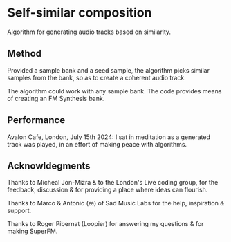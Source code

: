 # Self-similar composition
Algorithm for generating audio tracks based on similarity.

## Method
Provided a sample bank and a seed sample, the algorithm picks similar samples from the bank, so as to create a coherent audio track.

The algorithm could work with any sample bank. The code provides means of creating an FM Synthesis bank.

## Performance
Avalon Cafe, London, July 15th 2024: I sat in meditation as a generated track was played, in an effort of making peace with algorithms.

## Acknowldegments
Thanks to Micheal Jon-Mizra & to the London's Live coding group, for the feedback, discussion & for providing a place where ideas can flourish.

Thanks to Marco & Antonio (æ) of Sad Music Labs for the help, inspiration & support.

Thanks to Roger Pibernat (Loopier) for answering my questions & for making SuperFM.